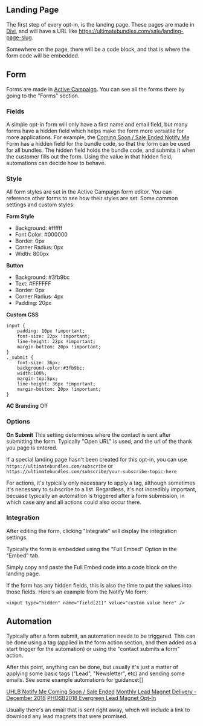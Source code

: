 <!-- TITLE: Monthly Lead Magnet Opt-In System -->
<!-- SUBTITLE: A quick summary of how Monthly Lead Magnet opt-ins work -->

## Landing Page
The first step of every opt-in, is the landing page. These pages are made in [Divi](http://wiki.ultimatebundles.com/systems-information/divi), and will have a URL like https://ultimatebundles.com/sale/landing-page-slug.

Somewhere on the page, there will be a code block, and that is where the form code will be embedded.

## Form
Forms are made in [Active Campaign](http://wiki.ultimatebundles.com/systems-information/divi/active-campaign). You can see all the forms there by going to the "Forms" section.

### Fields
A simple opt-in form will only have a first name and email field, but many forms have a hidden field which helps make the form more versatile for more applications. For example, the [Coming Soon / Sale Ended Notify Me](https://ultimatebundles.activehosted.com/app/forms/34) Form has a hidden field for the bundle code, so that the form can be used for all bundles. The hidden field holds the bundle code, and submits it when the customer fills out the form. Using the value in that hidden field, automations can decide how to behave.

### Style
All form styles are set in the Active Campaign form editor. You can reference other forms to see how their styles are set. Some common settings and custom styles:

**Form Style**
* Background: #ffffff
* Font Color: #000000
* Border: 0px
* Corner Radius: 0px
* Width: 800px

**Button**
* Background: #3fb9bc
* Text: #FFFFFF
* Border: 0px
* Corner Radius: 4px
* Padding: 20px

**Custom CSS**
```text
input {
	padding: 10px !important;
	font-size: 22px !important;
	line-height: 22px !important;
	margin-bottom: 20px !important;
}
._submit {
	font-size: 36px;
	background-color:#3fb9bc;
	width:100%;
	margin-top:5px;
	line-height: 36px !important;
	margin-bottom: 20px !important;
}
```

**AC Branding**
Off

### Options
**On Submit**
This setting determines where the contact is sent after submitting the form. Typically "Open URL" is used, and the url of the thank you page is entered.

If a special landing page hasn't been created for this opt-in, you can use `https://ultimatebundles.com/subscribe` or `https://ultimatebundles.com/subscribe/your-subscribe-topic-here`

For actions, it's typically only necessary to apply a tag, although sometimes it's necessary to subscribe to a list. Regardless, it's not incredibly important, becuase typically an automation is triggered after a form submission, in which case any and all actions could also occur there.

### Integration
After editing the form, clicking "Integrate" will display the integration settings. 

Typically the form is embedded using the "Full Embed" Option in the "Embed" tab.

Simply copy and paste the Full Embed code into a code block on the landing page.

If the form has any hidden fields, this is also the time to put the values into those fields. Here's an example from the Notify Me form:

`<input type="hidden" name="field[21]" value="custom value here" />`

## Automation
Typically after a form submit, an automation needs to be triggered. This can be done using a tag (applied in the form action section, and then added as a start trigger for the automation) or using the "contact submits a form" action.

After this point, anything can be done, but usually it's just a matter of applying some basic tags ("Lead", "Newsletter", etc) and sending some emails. See some example automations for guidance:[]

[UHLB Notify Me Coming Soon / Sale Ended](https://ultimatebundles.activehosted.com/series/1354)
[Monthly Lead Magnet Delivery - December 2018](https://ultimatebundles.activehosted.com/series/1535)
[PHOSB2018 Evergreen Lead Magnet Opt-In](https://ultimatebundles.activehosted.com/series/1538)

Usually there's an email that is sent right away, which will include a link to download any lead magnets that were promised.